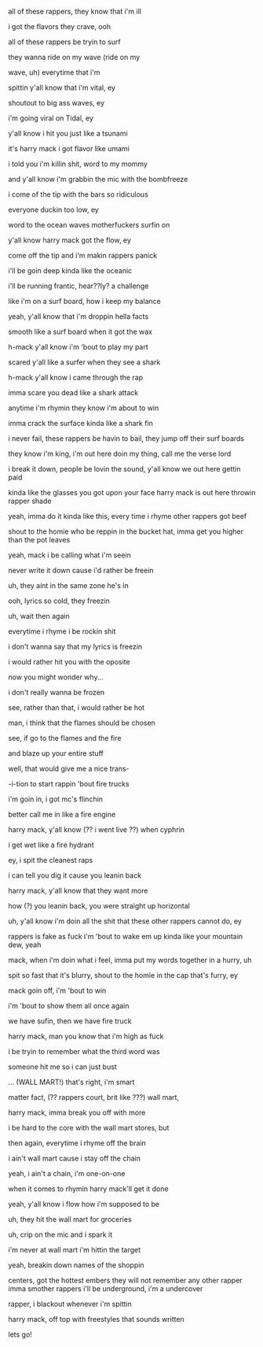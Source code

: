 
all of these rappers, they know that i'm ill

i got the flavors they crave, ooh

all of these rappers be tryin to surf

they wanna ride on my wave (ride on my 

wave, uh) everytime that i'm 

spittin y'all know that i'm vital, ey

shoutout to big ass waves, ey

i'm going viral on Tidal, ey



y'all know i hit you just like a tsunami

it's harry mack i got flavor like umami

i told you i'm killin shit, word to my mommy

and y'all know i'm grabbin the mic with the bombfreeze



i come of the tip with the bars so ridiculous

everyone duckin too low, ey

word to the ocean waves motherfuckers surfin on

y'all know harry mack got the flow, ey



come off the tip and i'm makin rappers panick

i'll be goin deep kinda like the oceanic

i'll be running frantic, hear??ly? a challenge

like i'm on a surf board, how i keep my balance

yeah, y'all know that i'm droppin hella facts

smooth like a surf board when it got the wax

h-mack y'all know i'm 'bout to play my part 

scared y'all like a surfer when they see a shark

h-mack y'all know i came through the rap

imma scare you dead like a shark attack

anytime i'm rhymin they know i'm about to win

imma crack the surface kinda like a shark fin



i never fail, these rappers be havin to bail, they jump off their surf boards 

they know i'm king, i'm out here doin my thing, call me the verse lord

i break it down, people be lovin the sound, y'all know we out here gettin paid

kinda like the glasses you got upon your face harry mack is out here throwin rapper shade

yeah, imma do it kinda like this, every time i rhyme other rappers got beef

shout to the homie who be reppin in the bucket hat, imma get you higher than the pot leaves



yeah, mack i be calling what i'm seein

never write it down cause i'd rather be freein

uh, they aint in the same zone he's in

ooh, lyrics so cold, they freezin

uh, wait then again

everytime i rhyme i be rockin shit

i don't wanna say that my lyrics is freezin

i would rather hit you with the oposite



now you might wonder why... 

i don't really wanna be frozen

see, rather than that, i would rather be hot

man, i think that the flames should be chosen

see, if go to the flames and the fire

and blaze up your entire stuff

well, that would give me a nice trans-

-i-tion to start rappin 'bout fire trucks



i'm goin in, i got mc's flinchin

better call me in like a fire engine

harry mack, y'all know (?? i went live ??) when cyphrin

i get wet like a fire hydrant



ey, i spit the cleanest raps

i can tell you dig it cause you leanin back

harry mack, y'all know that they want more

how (?) you leanin back, you were straight up horizontal



uh, y'all know i'm doin all the shit that these other rappers cannot do, ey

rappers is fake as fuck i'm 'bout to wake em up kinda like your mountain dew, yeah



mack, when i'm doin what i feel, imma put my words together in a hurry, uh

spit so fast that it's blurry, shout to the homie in the cap that's furry, ey



mack goin off, i'm 'bout to win

i'm 'bout to show them all once again

we have sufin, then we have fire truck

harry mack, man you know that i'm high as fuck



i be tryin to remember what the third word was

someone hit me so i can just bust 

... (WALL MART!) that's right, i'm smart

matter fact, (?? rappers court, brit like  ???) wall mart, 



harry mack, imma break you off with more

i be hard to the core with the wall mart stores, but

then again, everytime i rhyme off the brain

i ain't wall mart cause i stay off the chain



yeah, i ain't a chain, i'm one-on-one

when it comes to rhymin harry mack'll get it done

yeah, y'all know i flow how i'm supposed to be

uh, they hit the wall mart for groceries

uh, crip on the mic and i spark it

i'm never at wall mart i'm hittin the target

yeah, breakin down names of the shoppin 

  centers, got the hottest embers
  they will not remember 
  any other rapper
  imma smother rappers
  i'll be underground, i'm a undercover 

rapper, i blackout whenever i'm spittin

harry mack, off top with freestyles that sounds written

lets go!



